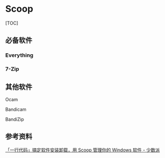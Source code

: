 # Scoop

[TOC]

## 必备软件

### Everything

### 7-Zip



## 其他软件

Ocam

Bandicam

BandiZip

## 参考资料


[「一行代码」搞定软件安装卸载，用 Scoop 管理你的 Windows 软件 - 少数派](https://sspai.com/post/52496)
